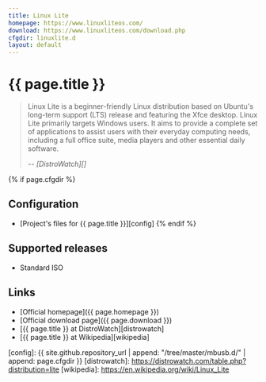 ```yaml
---
title: Linux Lite
homepage: https://www.linuxliteos.com/
download: https://www.linuxliteos.com/download.php
cfgdir: linuxlite.d
layout: default
---
```


# {{ page.title }}

> Linux Lite is a beginner-friendly Linux distribution based on Ubuntu's
> long-term support (LTS) release and featuring the Xfce desktop. Linux Lite
> primarily targets Windows users. It aims to provide a complete set of
> applications to assist users with their everyday computing needs, including a
> full office suite, media players and other essential daily software.
>
> -- <cite markdown="1">[DistroWatch][]</cite>


{% if page.cfgdir %}
## Configuration

- [Project's files for {{ page.title }}][config]
{% endif %}


## Supported releases

- Standard ISO


## Links

- [Official homepage]({{ page.homepage }})
- [Official download page]({{ page.download }})
- [{{ page.title }} at DistroWatch][distrowatch]
- [{{ page.title }} at Wikipedia][wikipedia]


[config]: {{ site.github.repository_url | append: "/tree/master/mbusb.d/" | append: page.cfgdir }}
[distrowatch]: https://distrowatch.com/table.php?distribution=lite
[wikipedia]: https://en.wikipedia.org/wiki/Linux_Lite
